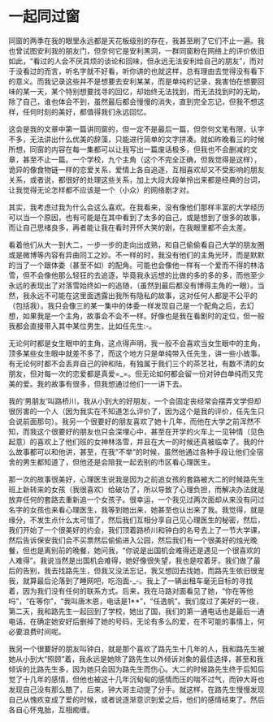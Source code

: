 # 一起同过窗

同窗的两季在我的眼里永远都是天花板级别的存在，我甚至刷了它们不止一遍。我也曾试图安利我的朋友门，但奈何它是安利黑洞，一群同窗粉在网络上的评价依旧如此，“看过的人会不厌其烦的谈论和回味，但永远无法安利给自己的朋友”，而对于没看过的而言，听名字就不好看，听你讲的也就这样，总有理由去觉得没有看下的意义。而我记录这些并不是想要去安利某某，而是单纯的记录，我害怕在想要回味的某一天，某个特别想要找寻的回忆，却始终无法找到，而无法找到时的无助，除了自己，谁也体会不到，虽然最后都会慢慢的消失，直到完全忘记，但我不想这样，任何时刻的美好，都值得我们永远回忆。

这会是我的文章中第一篇讲同窗的，但一定不是最后一篇，但奈何文笔有限，认字不多，无法讲出什么优美的辞藻，只能进行简单的文字拼凑。就如昨晚看三的时候所想，同窗的内容在每一集都可以让我写出一篇废话极多，但我也不会删减的文章，甚至不止一篇。一个学校，九个主角（这个不完全正确，但我觉得是这样），诡异的像食物链一样的恋爱关系，爱情上各自追逐，互相喜欢却又不受影响的朋友关系，或者说，都很好的处理这些关系，加上大段大段单拎出来都是经典的台词，让我觉得无论怎样都不应该是一个（小众）的网络剧才对。

其实，我考虑过我为什么会这么喜欢。在我看来，没有像他们那样丰富的大学经历可以当一个原因，也有可能是在其中看到了太多的自己，或是想到了很多的故事，而让自己思绪良多，再者能让我在看时开怀大笑的剧，在我眼里都不会太差。 

看着他们从大一到大二，一步一步的走向出成熟，和自己偷偷看自己大学的朋友圈或是微博等内容有异曲同工之妙。不一样的时，我没有他们的主角光环，而是默默的当了一个跟体委（甚至不如）的配角。可能也会像他一样有一个爱而不得的林洛雪，但不会像他那么轻狂的去追逐，毕竟我永远想的比做的多的多的多，而他至少永远的表现出了对落雪始终如一的追随，（虽然到最后都没有博得主角的一眼）。当然，我永远不可能在这里面透露出我所有隐私的故事，这对任何人都是不公平的（包括我）。我只会像三的某一集中的体委一样发现自己是一个配角之后，去幻想，如果我是一个主角，故事会不会不一样。好像也是我在看剧时的定位，但一般我都会直接带入其中某位男生，比如任先生:-。

无论何时都是女生眼中的主角，这点得声明，我一般不会喜欢当女生眼中的主角，顶多某些女生眼中就差不多了，而这个地方只是单纯带入任先生，讲一些小故事。有无论何时都不会丢弃自己的钟和陆，有独属于我们三个的茶艺社，有数不清的女朋友，但对每一次的恋爱都是真爱=_=。但无论如何都会留一份对钟白单纯而又完美的爱。我的故事有很多，但我想通过他们一一讲下去。

我的‘男朋友’叫路桥川，我从小到大的好朋友，一个会固定丧经常会摆弄文学但却很厉害的一个人（因为我实在不知道怎么评价了，因为这个是我的评价，任先生只会说前面那句）。我另一个很要好的朋友喜欢了她十几年，而他在大学之前浑然不知，而我这个很要好的朋友也只会深埋心中，甚至在开学的火车上一见钟情（见色起意）的喜欢上了他们班的女神林洛雪，并且在大一的时候还真被临幸了。我的什么故事都可以和他讲，甚至，在我“不举”的时候，虽然他通过各种手段让他们全宿舍的男生都知道了，但他还是会陪我一起去别的市区看心理医生。

那一次的故事很美好，心理医生说我是因为之前追女孩的套路被大二的时候路先生班上新转来的女孩（我很喜欢）给破功了，所以导致了心理负担，而解决办法就是放弃任何的套路去重新追一个女孩子。很幸运，一个我见过两次面却从来没有问过名字的女孩也来看心理医生，我等到她出来，她甚至也认出来了我。我觉得，就是缘分，不发生点什么太可惜了，然后我们互相分享自己见心理医生的秘密，然后，我们开始了一个很美好的约会，我们顶着路桥川和钟白的名号去上了一节大学课，然后告诉保安我们会不买票然后偷偷进入公园，然后我们有一个很美好的烛光晚餐，但也是离别前的晚餐，她问我，“你说是出国机会难得还是遇见一个很喜欢的人难得”。我说当然是出国机会难得，她好像很失望，我也是咬着牙。我们做了最后的告别，我去找路先生，但我又没法忘记，我又想回去找她，而路先生依旧很宠我，就算最后沦落到了睡网吧，吃泡面-_-。我上了一辆出租车毫无目标的寻找着，因为我们没有任何的联系方式。后来，我在马路对面看见了她，“你在等他吗”，“在等你”，“我叫唐木恩，电话是1**”，“任逸帆”。我们度过了美好的一夜，第二天，我和路先生一起回到了学校，她出了国，我们的第一通电话也是最后一通电话，在确定她安好后删掉了她的号码，无论有多么的爱，在不可能的事情上，何必要浪费时间呢。

我另一个很要好的朋友叫钟白，就是那个喜欢了路先生十几年的人，我和路先生被她从小到大“照顾”着，我永远是她除了路先生以外倾诉对象的最佳选择，甚至和我倾诉的比路先生多，因为她只会因为路先生而伤心。大二的时候路先生终于后知后觉了十几年的感情，但他也被这十几年沉甸甸的感情而压的喘不过气，而钟大哥也发现自己没有那么酷了，后来，钟大哥主动提了分手。就这样，在路先生慢慢发现自己从愧疚变成了爱的时候，或者说逐渐意识到爱之后，他们的感情结束了。然后各自心怀鬼胎，互相痴缠。

